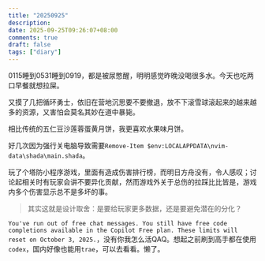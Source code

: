 ```yaml
---
title: "20250925"
description: 
date: 2025-09-25T09:26:07+08:00
comments: true
draft: false
tags: ["diary"]
---
```

0115睡到0531睡到0919，都是被尿憋醒，明明感觉昨晚没喝很多水。今天也吃两口早餐就想拉屎。

又摸了几把循环勇士，依旧在营地沉思要不要撤退，放不下滚雪球滚起来的越来越多的资源，又害怕会莫名其妙在道中暴毙。

相比传统的五仁豆沙莲蓉蛋黄月饼，我更喜欢水果味月饼。

好几次因为强行关电脑导致需要`Remove-Item $env:LOCALAPPDATA\nvim-data\shada\main.shada`。

玩了个塔防小程序游戏，里面有造成伤害排行榜，而明日方舟没有，令人感叹；讨论起相关时有玩家会讲不要异化贡献，然而游戏外关于总伤的拉踩比比皆是，游戏内多个伤害显示总不是多坏的事。

> 其实这就是设计取舍：是要给玩家更多数据，还是要避免潜在的分化？

`You've run out of free chat messages. You still have free code completions available in the Copilot Free plan. These limits will reset on October 3, 2025.`，没有你我怎么活QAQ。想起之前刷到高手都在使用`codex`，国内好像也能用`trae`，可以去看看。懒了。
